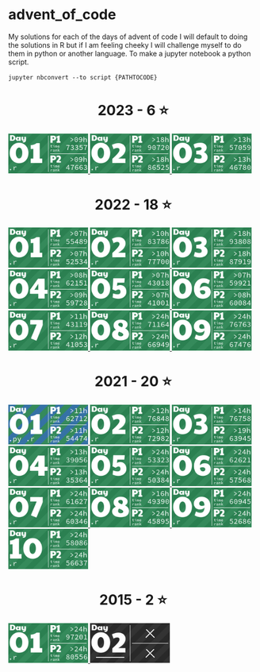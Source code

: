 # advent_of_code
My solutions for each of the days of advent of code
I will default to doing the solutions in R but if I am feeling cheeky I will challenge myself to do them in python or another language.
To make a jupyter notebook a python script.
```
jupyter nbconvert --to script {PATHTOCODE}
```

<!-- AOC TILES BEGIN -->
<h1 align="center">
  2023 - 6 ⭐
</h1>
<a href="2023/01/code/01.r">
  <img src="Media/2023/01.png" width="161px">
</a>
<a href="2023/02/code/02.r">
  <img src="Media/2023/02.png" width="161px">
</a>
<a href="2023/03/code/03.r">
  <img src="Media/2023/03.png" width="161px">
</a>
<h1 align="center">
  2022 - 18 ⭐
</h1>
<a href="2022/01/code/01.r">
  <img src="Media/2022/01.png" width="161px">
</a>
<a href="2022/02/code/02.r">
  <img src="Media/2022/02.png" width="161px">
</a>
<a href="2022/03/code/03.r">
  <img src="Media/2022/03.png" width="161px">
</a>
<a href="2022/04/code/04.r">
  <img src="Media/2022/04.png" width="161px">
</a>
<a href="2022/05/code/05.r">
  <img src="Media/2022/05.png" width="161px">
</a>
<a href="2022/06/code/06.r">
  <img src="Media/2022/06.png" width="161px">
</a>
<a href="2022/07/code/07.r">
  <img src="Media/2022/07.png" width="161px">
</a>
<a href="2022/08/code/08.r">
  <img src="Media/2022/08.png" width="161px">
</a>
<a href="2022/09/code/09.r">
  <img src="Media/2022/09.png" width="161px">
</a>
<h1 align="center">
  2021 - 20 ⭐
</h1>
<a href="2021/01/code/01.py">
  <img src="Media/2021/01.png" width="161px">
</a>
<a href="2021/02/code/day2.r">
  <img src="Media/2021/02.png" width="161px">
</a>
<a href="2021/03/code/day3.r">
  <img src="Media/2021/03.png" width="161px">
</a>
<a href="2021/04/code/day4.r">
  <img src="Media/2021/04.png" width="161px">
</a>
<a href="2021/05/code/day5.r">
  <img src="Media/2021/05.png" width="161px">
</a>
<a href="2021/06/code/day6.r">
  <img src="Media/2021/06.png" width="161px">
</a>
<a href="2021/07/code/day7.r">
  <img src="Media/2021/07.png" width="161px">
</a>
<a href="2021/08/code/day8.r">
  <img src="Media/2021/08.png" width="161px">
</a>
<a href="2021/09/code/day9.r">
  <img src="Media/2021/09.png" width="161px">
</a>
<a href="2021/10/code/day10.r">
  <img src="Media/2021/10.png" width="161px">
</a>
<h1 align="center">
  2015 - 2 ⭐
</h1>
<a href="2015/01/code/01.r">
  <img src="Media/2015/01.png" width="161px">
</a>
<a href="None">
  <img src="Media/2015/02.png" width="161px">
</a>
<!-- AOC TILES END -->